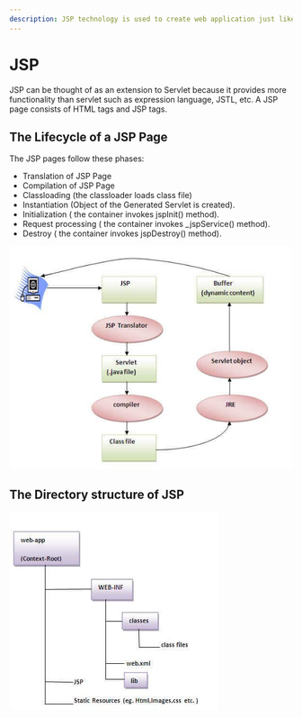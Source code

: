 ```yaml
---
description: JSP technology is used to create web application just like Servlet technology.
---
```


# JSP

JSP can be thought of as an extension to Servlet because it provides more functionality than servlet such as expression language, JSTL, etc. A JSP page consists of HTML tags and JSP tags.

## The Lifecycle of a JSP Page

The JSP pages follow these phases:

* Translation of JSP Page
* Compilation of JSP Page
* Classloading \(the classloader loads class file\)
* Instantiation \(Object of the Generated Servlet is created\).
* Initialization \( the container invokes jspInit\(\) method\).
* Request processing \( the container invokes \_jspService\(\) method\).
* Destroy \( the container invokes jspDestroy\(\) method\).

![](../../../.gitbook/assets/image%20%282%29%20%282%29.png)

## The Directory structure of JSP

![](../../../.gitbook/assets/image%20%289%29%20%283%29.png)




